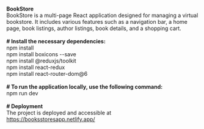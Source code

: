 __BookStore__<br>
BookStore is a multi-page React application designed for managing a virtual bookstore. It includes various features such as a navigation bar, a home page, book listings, author listings, book details, and a shopping cart.<br>
<br>
__# Install the necessary dependencies:<br>__
npm install <br>
npm install boxicons --save <br>
npm install @reduxjs/toolkit <br>
npm install react-redux <br>
npm install react-router-dom@6 <br>
<br>
__# To run the application locally, use the following command: <br>__
npm run dev <br>
 <br>
__# Deployment <br>__
The project is deployed and accessible at https://booksstoresapp.netlify.app/ 
 
